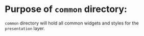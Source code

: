 # Purpose of `common` directory:
`common` directory will hold all common widgets and styles for the `presentation` layer.